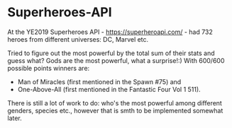 # Superheroes-API
At the YE2019 Superheroes API - https://superheroapi.com/ - had 732 heroes from different universes: DC, Marvel etc. 

Tried to figure out the most powerful by the total sum of their stats and guess what? Gods are the most powerful, what a surprise!:) With 600/600 possible points winners are:

* Man of Miracles (first mentioned in the Spawn #75) and 
* One-Above-All (first mentioned in the Fantastic Four Vol 1 511).

There is still a lot of work to do: who's the most powerful among different genders, species etc., however that is smth to be implemented somewhat later.
